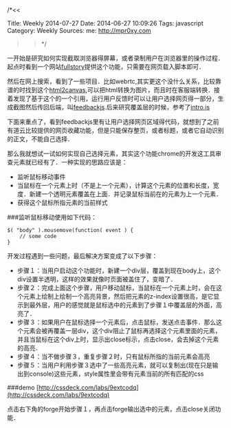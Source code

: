 /*<<

 Title: Weekly 2014-07-27
 Date: 2014-06-27 10:09:26
 Tags: javascript
 Category: Weekly
 Sources:
   me: http://mpr0xy.com
>>*/


一开始是研究如何实现截取浏览器得屏幕，或者录制用户在浏览器里的操作过程．起点时看到一个网站[fullstory](https://www.fullstory.com/)提供这个功能，只需要在网页载入脚本即可．

然后在网上搜索，看到了一些项目．比如webrtc,其实更这个没什么关系，比较靠谱的时找到这个[html2canvas](https://github.com/niklasvh/html2canvas),可以把html转换为图片，而且时在客服端转换．接着发现了基于这个的一个引用，运行用户反馈时可以让用户选择网页得一部分，生成截图然后传回后端，叫[feedbackjs](https://github.com/niklasvh/feedback.js).后来研究覆盖层的时候，参考了[intro.js](http://usablica.github.io/intro.js/)

下面来重点了，看到feedbackjs里有让用户选择网页区域得代码，就想到了之前有道云比较提供的网页收藏功能，但是只能保存整页，或者标题，或者它自动识别的正文，不能自己选择．

那么我就想试一试如何实现自己选择元素，其实这个功能chrome的开发这工具审查元素就已经有了．一种实现的思路应该是：

* 监听鼠标移动事件
* 当鼠标在一个元素上时（不是上一个元素），计算这个元素的位置和长度，宽度．新建一个透明元素覆盖在上面．并记录鼠标当前在的元素为上一个元素．
* 获得这个鼠标所指元素的当前样式

###监听鼠标移动使用如下代码：
```
$( "body" ).mousemove(function( event ) {
    // some code
}
```

开发过程遇到一些问题，最后解决方案变成了以下步骤：

* 步骤１：当用户启动这个功能时，新建一个div层，覆盖到现在body上，这个div设置半透明，这样的效果就像时页面被盖住了，变暗了．
* 步骤２：完成上面这个步骤，用户移动鼠标，当鼠标在一个元素上时，会在这个元素上绘制上绘制一个高亮背景，然后把元素的z-index设置很高，是它显示到最外层，用户的感觉就是鼠标选中的元素到了步骤１中覆盖层的外面，高亮了．
* 步骤３：如果用户在鼠标选择一个元素后，点击鼠标，发送点击事件．那么这个元素会被再覆盖一层div，这个div阻止了鼠标再选择这个元素里面的元素，并且当鼠标在这个div上时，显示出close标示，点击close，会去掉这个元素的高亮．
* 步骤４：当不做步骤３，重复步骤２时，只有鼠标所指的当前元素会高亮
* 步骤５：当用户利用步骤３选中了一些高亮元素，就可以复制出(现在只是输出到console)这些元素，style属性里会带有元素当前的所有匹配的css


###demo
[http://cssdeck.com/labs/9extcodq](http://cssdeck.com/labs/9extcodq)

点击右下角的forge开始步骤１，再点击forge输出选中的元素，点击close关闭功能．

